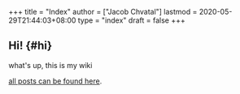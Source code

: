 +++
title = "Index"
author = ["Jacob Chvatal"]
lastmod = 2020-05-29T21:44:03+08:00
type = "index"
draft = false
+++

## Hi! {#hi}

what's up, this is my wiki

[all posts can be found here](/posts/).
